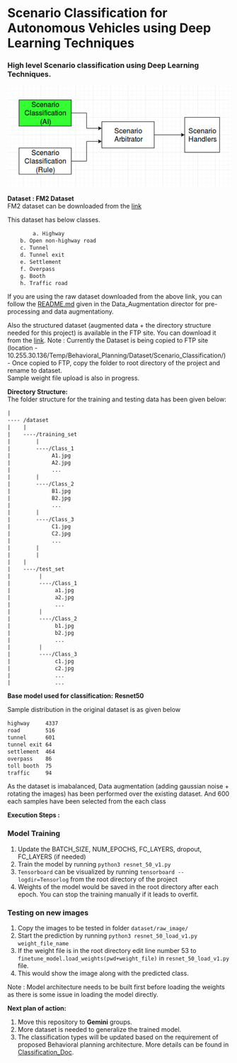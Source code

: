 # Scenario Classification for Autonomous Vehicles using Deep Learning Techniques

### High level Scenario classification using Deep Learning Techniques. 

![High Level](Classification_Doc/images/scenario_classification.png)


**Dataset : FM2 Dataset** <br />
FM2 dataset can be downloaded from the [link](http://www.zemris.fer.hr/~ssegvic/datasets/unizg-fer-fm2.zi) <br />

This dataset has below classes. 

```
        a. Highway
	b. Open non-highway road
	c. Tunnel
	d. Tunnel exit
	e. Settlement
	f. Overpass
	g. Booth
	h. Traffic road
```

If you are using the raw dataset downloaded from the above link, you can follow the [README.md](https://gitlab.com/kishor.kumar/scenario_classification_deep_learning/blob/master/Data_Augmentation/README.md) given in the Data_Augmentation director for pre-processing and data augmentationy.

Also the structured dataset (augmented data + the directory structure needed for this project) is available in the FTP site. You can download it from the [link](link).
Note : Currently the Dataset is being copied to FTP site (location - 10.255.30.136/Temp/Behavioral_Planning/Dataset/Scenario_Classification/) - Once copied to FTP, copy the folder to root directory of the project and rename to dataset. <br /> 
Sample weight file upload is also in progress. 

**Directory Structure:** <br />
The folder structure for the training and testing data has been given below: <br /> 

```
|
---- /dataset
|    |
|    ----/training_set
|        |
|        ----/Class_1
|             A1.jpg
|             A2.jpg
|             ...
|        |
|        ----/Class_2
|             B1.jpg
|             B2.jpg
|             ...
|        |
|        ----/Class_3
|             C1.jpg
|             C2.jpg
|             ...
|        |
|        |
|    |
|    ----/test_set
|         |
|         ----/Class_1
|              a1.jpg
|              a2.jpg
|              ...
|         |
|         ----/Class_2
|              b1.jpg
|              b2.jpg
|              ...
|         |
|         ----/Class_3
|              c1.jpg
|              c2.jpg
|              ...
|              ...
```

**Base model used for classification:** **Resnet50**

Sample distribution in the original dataset is as given below <br />
```
highway		4337
road		516
tunnel		601
tunnel exit	64
settlement	464
overpass	86
toll booth	75
traffic		94
```
As the dataset is imabalanced, Data augmentation (adding gaussian noise + rotating the images) has been performed over the existing dataset. And 600 each samples have been selected from the each class  

**Execution Steps :** <br />
### Model Training
1. Update the BATCH_SIZE, NUM_EPOCHS, FC_LAYERS, dropout, FC_LAYERS (if needed) <br />
2. Train the model by running ```python3 resnet_50_v1.py``` <br /> 
3. ```Tensorboard``` can be visualized by running ```tensorboard --logdir=Tensorlog``` from the root directory of the project <br />
4. Weights of the model would be saved in the root directory after each epoch. You can stop the training manually if it leads to overfit. <br />

### Testing on new images
1. Copy the images to be tested in folder ```dataset/raw_image/``` <br />
2. Start the prediction by running ```python3 resnet_50_load_v1.py weight_file_name``` <br />
3. If the weight file is in the root directory edit line number 53 to ```finetune_model.load_weights(pwd+weight_file)``` in ```resnet_50_load_v1.py``` file.
4. This would show the image along with the predicted class.

Note : Model architecture needs to be built first before loading the weights as there is some issue in loading the model directly. 

**Next plan of action:**
1. Move this repository to **Gemini** groups.
2. More dataset is needed to generalize the trained model.
3. The classification types will be updated based on the requirement of proposed Behavioral planning architecture. More details can be found in [Classification_Doc](https://gitlab.com/kishor.kumar/scenario_classification_deep_learning/tree/master/Classification_Doc). 


